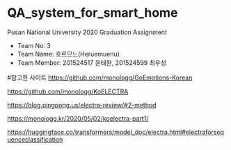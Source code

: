 # QA_system_for_smart_home
Pusan National University 2020 Graduation Assignment
* Team No: 3
* Team Name: 흐르므느(Heruemuenu)
* Team Member: 201524517 윤태완, 201524599 최우성


#참고한 사이트
https://github.com/monologg/GoEmotions-Korean

https://github.com/monologg/KoELECTRA

https://blog.pingpong.us/electra-review/#2-method

https://monologg.kr/2020/05/02/koelectra-part1/

https://huggingface.co/transformers/model_doc/electra.html#electraforsequenceclassification
